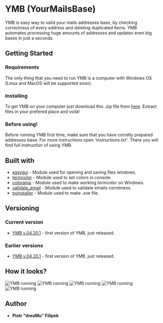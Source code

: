 # YMB (YourMailsBase)

YMB is easy way to valid your mails addresses base, by checking correctness of every address and deleting duplicated items. 
YMB automates processing huge amounts of addresses and updates even big bases in just a seconds. 

## Getting Started 
### Requirements
The only thing that you need to run YMB is a computer with Windows OS (Linux and MacOS will be supported soon).
### Installing
To get YMB on your computer just download this .zip file from [here](#). 
Extract files in your prefered place and voilà!
### Before using! 
Before running YMB first time, make sure that you have corretly prepared addresses base. For more instructions open *'instructions.txt'*. 
There you will find full instruction of using YMB. 

## Built with
* [easygui](https://pypi.org/project/easygui/) - Module used for opening and saving files windows. 
* [termcolor](https://pypi.org/project/termcolor/) - Module used to set colors in console.
* [colorama](https://pypi.org/project/colorama/) - Module used to make working termcolor on Windows. 
* [validate_email](https://pypi.org/project/validate_email/) - Module used to validate emails corretness.  
* [pyinstaller](https://pypi.org/project/PyInstaller/) - Module used to make *.exe* file. 

## Versioning
### Current version
* [YMB v.04.20.1](#) - first version of YMB, just released. 
### Earlier versions
* [YMB v.04.20.1](#) - first version of YMB, just released. 

## How it looks?
![YMB running]("./screenshots/sc1")
![YMB running]("./screenshots/sc2")
![YMB running]("./screenshots/sc3")
![YMB running]("./screenshots/sc4")
![YMB running]("./screenshots/sc5")
## Author
* **Piotr "dreaMu" Filipek** 
